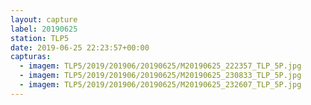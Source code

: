 ```yaml
---
layout: capture
label: 20190625
station: TLP5
date: 2019-06-25 22:23:57+00:00
capturas:
  - imagem: TLP5/2019/201906/20190625/M20190625_222357_TLP_5P.jpg
  - imagem: TLP5/2019/201906/20190625/M20190625_230833_TLP_5P.jpg
  - imagem: TLP5/2019/201906/20190625/M20190625_232607_TLP_5P.jpg
---
```

